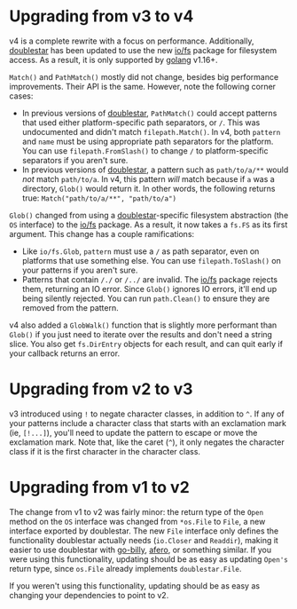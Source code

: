 # Upgrading from v3 to v4

v4 is a complete rewrite with a focus on performance. Additionally,
[doublestar] has been updated to use the new [io/fs] package for filesystem
access. As a result, it is only supported by [golang] v1.16+.

`Match()` and `PathMatch()` mostly did not change, besides big performance
improvements. Their API is the same. However, note the following corner cases:

* In previous versions of [doublestar], `PathMatch()` could accept patterns
  that used either platform-specific path separators, or `/`. This was
  undocumented and didn't match `filepath.Match()`. In v4, both `pattern` and
  `name` must be using appropriate path separators for the platform. You can
  use `filepath.FromSlash()` to change `/` to platform-specific separators if
  you aren't sure.
* In previous versions of [doublestar], a pattern such as `path/to/a/**` would
  _not_ match `path/to/a`. In v4, this pattern _will_ match because if `a` was
  a directory, `Glob()` would return it. In other words, the following returns
  true: `Match("path/to/a/**", "path/to/a")`

`Glob()` changed from using a [doublestar]-specific filesystem abstraction (the
`OS` interface) to the [io/fs] package. As a result, it now takes a `fs.FS` as
its first argument. This change has a couple ramifications:

* Like `io/fs.Glob`, `pattern` must use a `/` as path separator, even on
  platforms that use something else. You can use `filepath.ToSlash()` on your
  patterns if you aren't sure.
* Patterns that contain `/./` or `/../` are invalid. The [io/fs] package
  rejects them, returning an IO error. Since `Glob()` ignores IO errors, it'll
  end up being silently rejected. You can run `path.Clean()` to ensure they are
  removed from the pattern.

v4 also added a `GlobWalk()` function that is slightly more performant than
`Glob()` if you just need to iterate over the results and don't need a string
slice. You also get `fs.DirEntry` objects for each result, and can quit early
if your callback returns an error.

# Upgrading from v2 to v3

v3 introduced using `!` to negate character classes, in addition to `^`. If any
of your patterns include a character class that starts with an exclamation mark
(ie, `[!...]`), you'll need to update the pattern to escape or move the
exclamation mark. Note that, like the caret (`^`), it only negates the
character class if it is the first character in the character class.

# Upgrading from v1 to v2

The change from v1 to v2 was fairly minor: the return type of the `Open` method
on the `OS` interface was changed from `*os.File` to `File`, a new interface
exported by doublestar. The new `File` interface only defines the functionality
doublestar actually needs (`io.Closer` and `Readdir`), making it easier to use
doublestar with [go-billy], [afero], or something similar. If you were using
this functionality, updating should be as easy as updating `Open's` return
type, since `os.File` already implements `doublestar.File`.

If you weren't using this functionality, updating should be as easy as changing
your dependencies to point to v2.

[afero]: https://github.com/spf13/afero
[doublestar]: https://github.com/bmatcuk/doublestar
[go-billy]: https://github.com/src-d/go-billy
[golang]: http://golang.org/
[io/fs]: https://golang.org/pkg/io/fs/
